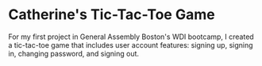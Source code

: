 # Catherine's Tic-Tac-Toe Game
For my first project in General Assembly Boston's WDI bootcamp, I created a tic-tac-toe game that includes user account features: signing up, signing in, changing password, and signing out.
